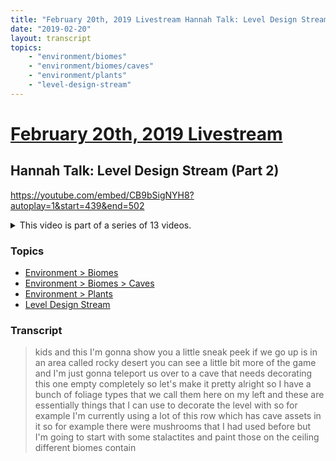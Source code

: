 ```yaml
---
title: "February 20th, 2019 Livestream Hannah Talk: Level Design Stream (Part 2)"
date: "2019-02-20"
layout: transcript
topics:
    - "environment/biomes"
    - "environment/biomes/caves"
    - "environment/plants"
    - "level-design-stream"
---
```

# [February 20th, 2019 Livestream](../2019-02-20.md)
## Hannah Talk: Level Design Stream (Part 2)
https://youtube.com/embed/CB9bSigNYH8?autoplay=1&start=439&end=502
<details>
<summary>This video is part of a series of 13 videos.</summary>

* [February 20th, 2019 Livestream Hannah Talk: Level Design Stream (Part 1)](./yt-CB9bSigNYH8,393.7,421.md) [https://youtube.com/embed/CB9bSigNYH8?autoplay=1&start=393&end=421](https://youtube.com/embed/CB9bSigNYH8?autoplay=1&start=393&end=421)
* [February 20th, 2019 Livestream Hannah Talk: Level Design Stream (Part 3)](./yt-CB9bSigNYH8,1868.937093,1878.510082.md) [https://youtube.com/embed/CB9bSigNYH8?autoplay=1&start=1868&end=1879](https://youtube.com/embed/CB9bSigNYH8?autoplay=1&start=1868&end=1879)
* [February 20th, 2019 Livestream Hannah Talk: Level Design Stream (Part 4)](./yt-CB9bSigNYH8,1928.64112,1947.23304.md) [https://youtube.com/embed/CB9bSigNYH8?autoplay=1&start=1928&end=1948](https://youtube.com/embed/CB9bSigNYH8?autoplay=1&start=1928&end=1948)
* [February 20th, 2019 Livestream Hannah Talk: Level Design Stream (Part 5)](./yt-CB9bSigNYH8,2027.05571,2326.9.md) [https://youtube.com/embed/CB9bSigNYH8?autoplay=1&start=2027&end=2327](https://youtube.com/embed/CB9bSigNYH8?autoplay=1&start=2027&end=2327)
* [February 20th, 2019 Livestream Hannah Talk: Level Design Stream (Part 6)](./yt-CB9bSigNYH8,3090.973157,3125.355289.md) [https://youtube.com/clip/UgkxZmEzXhAS3in6oeB0ilBKwc_MVtmznLyV](https://youtube.com/clip/UgkxZmEzXhAS3in6oeB0ilBKwc_MVtmznLyV)
* [February 20th, 2019 Livestream Hannah Talk: Level Design Stream (Part 7)](./yt-CB9bSigNYH8,4600.866666666667,4629.566666666667.md) [https://youtube.com/embed/CB9bSigNYH8?autoplay=1&start=4600&end=4630](https://youtube.com/embed/CB9bSigNYH8?autoplay=1&start=4600&end=4630)
* [February 20th, 2019 Livestream Hannah Talk: Level Design Stream (Part 8)](./yt-CB9bSigNYH8,4668.066666666667,4707.4.md) [https://youtube.com/embed/CB9bSigNYH8?autoplay=1&start=4668&end=4708](https://youtube.com/embed/CB9bSigNYH8?autoplay=1&start=4668&end=4708)
* [February 20th, 2019 Livestream Hannah Talk: Level Design Stream (Part 9)](./yt-CB9bSigNYH8,5168.751997,5186.038783.md) [https://youtube.com/embed/CB9bSigNYH8?autoplay=1&start=5168&end=5187](https://youtube.com/embed/CB9bSigNYH8?autoplay=1&start=5168&end=5187)
* [February 20th, 2019 Livestream Hannah Talk: Level Design Stream (Part 10)](./yt-CB9bSigNYH8,5200.933333333333,5234.485233.md) [https://youtube.com/embed/CB9bSigNYH8?autoplay=1&start=5200&end=5235](https://youtube.com/embed/CB9bSigNYH8?autoplay=1&start=5200&end=5235)
* [February 20th, 2019 Livestream Hannah Talk: Level Design Stream (Part 11)](./yt-CB9bSigNYH8,5251.633333333333,5287.2614.md) [https://youtube.com/embed/CB9bSigNYH8?autoplay=1&start=5251&end=5288](https://youtube.com/embed/CB9bSigNYH8?autoplay=1&start=5251&end=5288)
* [February 20th, 2019 Livestream Hannah Talk: Level Design Stream (Part 12)](./yt-CB9bSigNYH8,5307.8,5336.08426.md) [https://youtube.com/embed/CB9bSigNYH8?autoplay=1&start=5307&end=5337](https://youtube.com/embed/CB9bSigNYH8?autoplay=1&start=5307&end=5337)
* [February 20th, 2019 Livestream Hannah Talk: Level Design Stream (Part 13)](./yt-CB9bSigNYH8,5347.366666666667,5390.335913.md) [https://youtube.com/embed/CB9bSigNYH8?autoplay=1&start=5347&end=5391](https://youtube.com/embed/CB9bSigNYH8?autoplay=1&start=5347&end=5391)
* [February 20th, 2019 Livestream Hannah Talk: Level Design Stream (Part 14)](./yt-CB9bSigNYH8,5404.066666666667,5416.979985.md) [https://youtube.com/embed/CB9bSigNYH8?autoplay=1&start=5404&end=5417](https://youtube.com/embed/CB9bSigNYH8?autoplay=1&start=5404&end=5417)
</details>


### Topics
* [Environment > Biomes](../topics/environment/biomes.md)
* [Environment > Biomes > Caves](../topics/environment/biomes/caves.md)
* [Environment > Plants](../topics/environment/plants.md)
* [Level Design Stream](../topics/level-design-stream.md)

### Transcript

> kids and this I'm gonna show you a little sneak peek if we go up is in an area called rocky desert you can see a little bit more of the game and I'm just gonna teleport us over to a cave that needs decorating this one empty completely so let's make it pretty alright so I have a bunch of foliage types that we call them here on my left and these are essentially things that I can use to decorate the level with so for example I'm currently using a lot of this row which has cave assets in it so for example there were mushrooms that I had used before but I'm going to start with some stalactites and paint those on the ceiling different biomes contain
